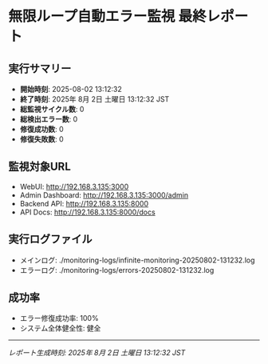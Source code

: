 # 無限ループ自動エラー監視 最終レポート

## 実行サマリー
- **開始時刻**: 2025-08-02 13:12:32
- **終了時刻**: 2025年  8月  2日 土曜日 13:12:32 JST
- **総監視サイクル数**: 0
- **総検出エラー数**: 0
- **修復成功数**: 0
- **修復失敗数**: 0

## 監視対象URL
- WebUI: http://192.168.3.135:3000
- Admin Dashboard: http://192.168.3.135:3000/admin
- Backend API: http://192.168.3.135:8000
- API Docs: http://192.168.3.135:8000/docs

## 実行ログファイル
- メインログ: ./monitoring-logs/infinite-monitoring-20250802-131232.log
- エラーログ: ./monitoring-logs/errors-20250802-131232.log

## 成功率
- エラー修復成功率: 100%
- システム全体健全性: 健全

---
*レポート生成時刻: 2025年  8月  2日 土曜日 13:12:32 JST*
